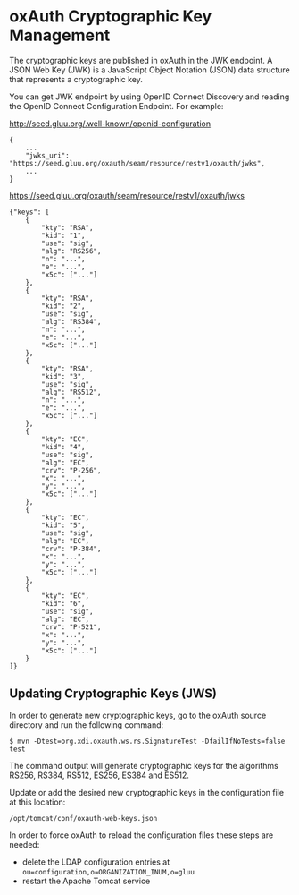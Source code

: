 # oxAuth Cryptographic Key Management

The cryptographic keys are published in oxAuth in the JWK endpoint. A
JSON Web Key (JWK) is a JavaScript Object Notation (JSON) data structure
that represents a cryptographic key.

You can get JWK endpoint by using OpenID Connect Discovery and reading
the OpenID Connect Configuration Endpoint. For example:

http://seed.gluu.org/.well-known/openid-configuration

    {
        ...
        "jwks_uri": "https://seed.gluu.org/oxauth/seam/resource/restv1/oxauth/jwks",
        ...
    }
    
https://seed.gluu.org/oxauth/seam/resource/restv1/oxauth/jwks

    {"keys": [
        {
            "kty": "RSA",
            "kid": "1",
            "use": "sig",
            "alg": "RS256",
            "n": "...",
            "e": "...",
            "x5c": ["..."]
        },
        {
            "kty": "RSA",
            "kid": "2",
            "use": "sig",
            "alg": "RS384",
            "n": "...",
            "e": "...",
            "x5c": ["..."]
        },
        {
            "kty": "RSA",
            "kid": "3",
            "use": "sig",
            "alg": "RS512",
            "n": "...",
            "e": "...",
            "x5c": ["..."]
        },
        {
            "kty": "EC",
            "kid": "4",
            "use": "sig",
            "alg": "EC",
            "crv": "P-256",
            "x": "...",
            "y": "...",
            "x5c": ["..."]
        },
        {
            "kty": "EC",
            "kid": "5",
            "use": "sig",
            "alg": "EC",
            "crv": "P-384",
            "x": "...",
            "y": "...",
            "x5c": ["..."]
        },
        {
            "kty": "EC",
            "kid": "6",
            "use": "sig",
            "alg": "EC",
            "crv": "P-521",
            "x": "...",
            "y": "...",
            "x5c": ["..."]
        }
    ]}

## Updating Cryptographic Keys (JWS)

In order to generate new cryptographic keys, go to the oxAuth source
directory and run the following command:

```
$ mvn -Dtest=org.xdi.oxauth.ws.rs.SignatureTest -DfailIfNoTests=false test
```

The command output will generate cryptographic keys for the algorithms
RS256, RS384, RS512, ES256, ES384 and ES512.

Update or add the desired new cryptographic keys in the configuration
file at this location:

```
/opt/tomcat/conf/oxauth-web-keys.json
```

In order to force oxAuth to reload the configuration files these steps
are needed:

 - delete the LDAP configuration entries at `ou=configuration,o=ORGANIZATION_INUM,o=gluu`
 - restart the Apache Tomcat service


